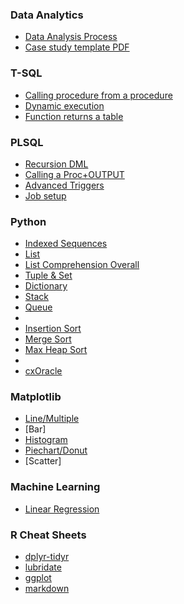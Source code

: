 ### Data Analytics
* [Data Analysis Process](data_analysis_process.pdf)
* [Case study template PDF](case_study_template.pdf)

### T-SQL
* [Calling procedure from a procedure](scripts/procedure_output_call.sql)
* [Dynamic execution](scripts/dynamic_parameters.sql)
* [Function returns a table](old/tsql_func_return_table_template)

### PLSQL
* [Recursion DML](scripts/recursion_dml.sql)
* [Calling a Proc+OUTPUT](scripts/ora_calling_proc.sql)
* [Advanced Triggers](scripts/ora_triggers_advanced.sql)
* [Job setup](scripts/job.sql)

### Python
* [Indexed Sequences](scripts/ds_indexed_sequences.ipynb)
* [List](scripts/ds_list.ipynb)
* [List Comprehension Overall](scripts/list_comprehension_overall.ipynb)
* [Tuple & Set](scripts/ds_tuple_set.ipynb)
* [Dictionary](scripts/ds_dictionary.ipynb)
* [Stack](scripts/ds_stack.ipynb)
* [Queue](scripts/ds_queue.ipynb)
*
* [Insertion Sort](python/insertion_sort.py)
* [Merge Sort](python/merge_sort.py)
* [Max Heap Sort](python/max_heap_sort.py)
* 
* [cxOracle](python/cx_oracle.py)

### Matplotlib
* [Line/Multiple](matplotlib/line_multiple_wide.ipynb)
* [Bar]
* [Histogram](matplotlib/hist.ipynb)
* [Piechart/Donut](matplotlib/pie_chart.ipynb)
* [Scatter]

### Machine Learning
* [Linear Regression](python/ml_basic_linear_regression.ipynb)

### R Cheat Sheets
* [dplyr-tidyr](r/dplyr-tidyr.pdf)
* [lubridate](r/lubridate.pdf)
* [ggplot](r/ggplot.pdf)
* [markdown](r/markdown.pdf)
